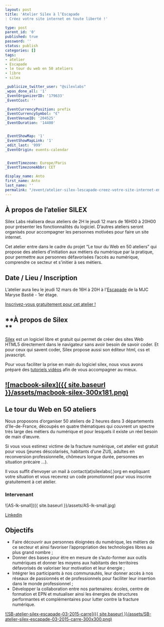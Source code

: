 ```yaml
---
layout: post
title: 'Atelier Silex à l’Escapade
: Créez votre site internet en toute liberté !'

type: post
parent_id: '0'
published: true
password: ''
status: publish
categories: []
tags:
- atelier
- Escapade
- le tour du web en 50 ateliers
- libre
- silex

_publicize_twitter_user: "@silexlabs"
_wpas_done_all: '1'
_EventOrganizerID: '179633'
_EventCost: ''

_EventCurrencyPosition: prefix
_EventCurrencySymbol: "€"
_EventVenueID: '204525'
_EventDuration: '14400'


_EventShowMap: '1'
_EventShowMapLink: '1'
_edit_last: '999'
_EventOrigin: events-calendar


_EventTimezone: Europe/Paris
_EventTimezoneAbbr: CET

display_name: Anto
first_name: Anto
last_name: ''
permalink: "/event/atelier-silex-lescapade-creez-votre-site-internet-en-toute-liberte/"
---
```


**À propos de l’atelier SILEX**
-------------------------------



Silex Labs réalisera deux ateliers de 2H le jeudi 12 mars de 16H00 à 20H00 pour présenter les fonctionnalités du logiciel. D’autres ateliers seront organisés pour accompagner les personnes motivées pour faire un site internet.

Cet atelier entre dans le cadre du projet “Le tour du Web en 50 ateliers” qui propose des ateliers d’initiation aux métiers du numérique par la pratique, pour permettre aux personnes défavorisées l’accès au numérique, comprendre ce secteur et s’initier à ses métiers.

Date / Lieu / Inscription
-------------------------

L’atelier aura lieu le jeudi 12 mars de 16H à 20H à l'[Escapade](https://www.facebook.com/lescapade.deviry "L'Escapade ") de la MJC Maryse Bastié - 1er étage.

[Inscrivez-vous gratuitement pour cet atelier !](https://www.facebook.com/events/1375258832792459/?ref_newsfeed_story_type=regular "Inscription Facebook ")

**À propos de Silex  
**
------------------------

[Silex](http://www.silex.me/ "Silex ") est un logiciel libre et gratuit qui permet de créer des sites Web HTML5 directement dans le navigateur sans avoir besoin de savoir coder. Et pour ceux qui savent coder, Silex propose aussi son éditeur html, css et javascript.

Pour vous faciliter la prise en main du logiciel silex, nous vous avons préparé des [tutoriels vidéos](https://www.silexlabs.org/tutoriels-video-silex/ "Tutoriels Silex ") afin de vous accompagner au mieux.

[![macbook-silex]({{ site.baseurl }}/assets/macbook-silex-300x181.png)](https://www.silexlabs.org/wp-content/uploads/2014/09/macbook-silex.png)
-----------------------------------------------------------------------------------------------------------------------------------------------

**Le tour du Web en 50 ateliers**
---------------------------------

Nous proposons d’organiser 50 ateliers de 2 heures dans 3 départements d’Ile-de-France, découpés en quatre thématiques qui couvrent un spectre très large des métiers du numérique et pour lesquels il existe un réel besoin de main d’œuvre.

Si vous vous estimez victime de la fracture numérique, cet atelier est gratuit pour vous (jeunes déscolarisés, habitants d’une ZUS, adultes en reconversion professionnelle, chômeurs longue durée, personnes en situation précaire …).

Il vous suffit d’envoyer un mail à contact(at)silexlabs(.)org en expliquant votre situation et vous recevrez un code promotionnel pour vous inscrire gratuitement à cet atelier.

### Intervenant

![AS-lk-small]({{ site.baseurl }}/assets/AS-lk-small.jpg)



[Linkedin](https://www.linkedin.com/pub/antonin-stephany/1b/490/27a)

**Objectifs**
-------------

*   Faire découvrir aux personnes éloignées du numérique, les métiers de ce secteur et ainsi favoriser l’appropriation des technologies libres au plus grand nombre ;
*   Donner des bases pour être en mesure de s’auto-former aux outils numériques et donner les moyens aux habitants des territoires défavorisés de valoriser leur motivation et leur énergie ;
*   Intégrer les participants à nos communautés, leur donner accès à nos réseaux de passionnés et de professionnels pour faciliter leur insertion dans le monde professionnel ;
*   Développer la collaboration entre nos
partenaires: écoles, centre de formation et EPN et mutualiser ainsi les énergies de structures performantes et complémentaires pour lutter contre la fracture numérique.

[![SB-atelier-silex-escapade-03-2015-carre]({{ site.baseurl }}/assets/SB-atelier-silex-escapade-03-2015-carre-300x300.png)](https://www.silexlabs.org/wp-content/uploads/2015/02/SB-atelier-silex-escapade-03-2015-carre.png)